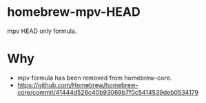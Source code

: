 # homebrew-mpv-HEAD
mpv HEAD only formula.

# Why
- mpv formula has been removed from homebrew-core.
- https://github.com/Homebrew/homebrew-core/commit/41444d526c40b93069b7f0c5414539deb0534179
